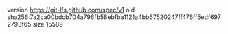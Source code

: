 version https://git-lfs.github.com/spec/v1
oid sha256:7a2ca00bdcb704a796fb58ebfba1121a4bb67520247ff476ff5edf6972793f65
size 15589
